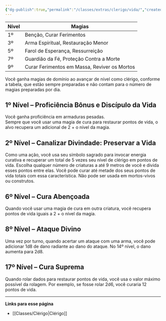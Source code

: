 ```yaml
---
{"dg-publish":true,"permalink":"/classes/extras/clerigo/vida/","created":"2024-07-23T08:29:11.000-03:00"}
---
```



| Nível | Magias                            |
|-------|-----------------------------------|
| 1º    | Benção, Curar Ferimentos           |
| 3º    | Arma Espiritual, Restauração Menor |
| 5º    | Farol de Esperança, Ressurreição   |
| 7º    | Guardião da Fé, Proteção Contra a Morte |
| 9º    | Curar Ferimentos em Massa, Reviver os Mortos |

Você ganha magias de domínio ao avançar de nível como clérigo, conforme a tabela, que estão sempre preparadas e não contam para o número de magias preparadas por dia.

## 1º Nível – Proficiência Bônus e Discípulo da Vida
Você ganha proficiência em armaduras pesadas.  
Sempre que você usar uma magia de cura para restaurar pontos de vida, o alvo recupera um adicional de 2 + o nível da magia.

## 2º Nível – Canalizar Divindade: Preservar a Vida
Como uma ação, você usa seu símbolo sagrado para invocar energia curativa e recuperar um total de 5 vezes seu nível de clérigo em pontos de vida. Escolha qualquer número de criaturas a até 9 metros de você e divida esses pontos entre elas. Você pode curar até metade dos seus pontos de vida totais com essa característica. Não pode ser usada em mortos-vivos ou construtos.

## 6º Nível – Cura Abençoada
Quando você usar uma magia de cura em outra criatura, você recupera pontos de vida iguais a 2 + o nível da magia.

## 8º Nível – Ataque Divino
Uma vez por turno, quando acertar um ataque com uma arma, você pode adicionar 1d8 de dano radiante ao dano do ataque. No 14º nível, o dano aumenta para 2d8.

## 17º Nível – Cura Suprema
Quando rolar dados para restaurar pontos de vida, você usa o valor máximo possível da rolagem. Por exemplo, se fosse rolar 2d6, você curaria 12 pontos de vida.
___
**Links para esse página**  
- [[Classes/Clérigo\|Clérigo]]
